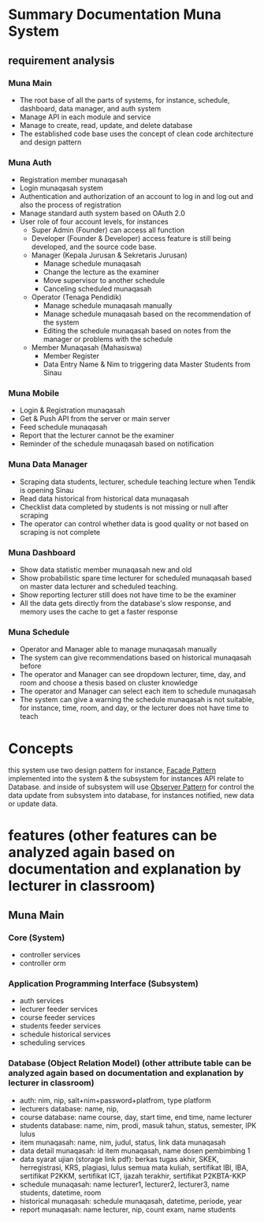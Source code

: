 # Summary Documentation Muna System
## requirement analysis 
### Muna Main
* The root base of all the parts of systems, for instance, schedule, dashboard, data manager, and auth system
* Manage API in each module and service
* Manage to create, read, update, and delete database
* The established code base uses the concept of clean code architecture and design pattern

### Muna Auth
* Registration member munaqasah
* Login munaqasah system
* Authentication and authorization of an account to log in and log out and also the process of registration
* Manage standard auth system based on OAuth 2.0
* User role of four account levels, for instances
  * Super Admin (Founder) can access all function
  * Developer (Founder & Developer) access feature is still being developed, and the source code base.
  * Manager (Kepala Jurusan & Sekretaris Jurusan) 
    * Manage schedule munaqasah
    * Change the lecture as the examiner
    * Move supervisor to another schedule
    * Canceling scheduled munaqasah
  * Operator (Tenaga Pendidik) 
    * Manage schedule munaqasah manually
    * Manage schedule munaqasah based on the recommendation of the system
    * Editing the schedule munaqasah based on notes from the manager or problems with the schedule
  * Member Munaqasah (Mahasiswa) 
    * Member Register
    * Data Entry Name & Nim to triggering data Master Students from Sinau

### Muna Mobile
* Login & Registration munaqasah
* Get & Push API from the server or main server
* Feed schedule munaqasah
* Report that the lecturer cannot be the examiner
* Reminder of the schedule munaqasah based on notification

### Muna Data Manager
* Scraping data students, lecturer, schedule teaching lecture when Tendik is opening Sinau
* Read data historical from historical data munaqasah
* Checklist data completed by students is not missing or null after scraping
* The operator can control whether data is good quality or not based on scraping is not complete

### Muna Dashboard
* Show data statistic member munaqasah new and old
* Show probabilistic spare time lecturer for scheduled munaqasah based on master data lecturer and scheduled teaching.
* Show reporting lecturer still does not have time to be the examiner
* All the data gets directly from the database's slow response, and memory uses the cache to get a faster response

### Muna Schedule
* Operator and Manager able to manage munaqasah manually
* The system can give recommendations based on historical munaqasah before
* The operator and Manager can see dropdown lecturer, time, day, and room and choose a thesis based on cluster knowledge
* The operator and Manager can select each item to schedule munaqasah
* The system can give a warning the schedule munaqasah is not suitable, for instance, time, room, and day, or the lecturer does not have time to teach


# Concepts
this system use two design pattern for instance, [Facade Pattern](https://refactoring.guru/design-patterns/facade) implemented into the system & the subsystem for instances API relate to Database. and inside of subsystem will use [Observer Pattern](https://refactoring.guru/design-patterns/observer) for control the data update from subsystem into database, for instances notified, new data or update data.

# features (other features can be analyzed again based on documentation and explanation by lecturer in classroom) 

## Muna Main
### Core (System)
* controller services
* controller orm

### Application Programming Interface (Subsystem)
* auth services
* lecturer feeder services
* course feeder services
* students feeder services
* schedule historical services
* scheduling services

### Database (Object Relation Model) (other attribute table can be analyzed again based on documentation and explanation by lecturer in classroom)
* auth: nim, nip, salt+nim+password+platfrom, type platform
* lecturers database: name, nip,
* course database: name course, day, start time, end time, name lecturer
* students database: name, nim, prodi, masuk tahun, status, semester, IPK lulus
* item munaqasah: name, nim, judul, status, link data munaqasah
* data detail munaqasah: id item munaqasah, name dosen pembimbing 1
* data syarat ujian (storage link pdf): berkas tugas akhir, SKEK, herregistrasi, KRS, plagiasi, lulus semua mata kuliah, sertifikat IBI, IBA, sertifikat P2KKM, sertifikat ICT, ijazah terakhir, sertifikat P2KBTA-KKP
* schedule munaqasah: name lecturer1, lecturer2, lecturer3, name students, datetime, room
* historical munaqasah: schedule munaqasah, datetime, periode, year
* report munaqasah: name lecturer, nip, count exam, name students